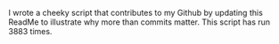 I wrote a cheeky script that contributes to my Github by updating this ReadMe to illustrate why more than commits matter. This script has run 3883 times.